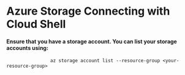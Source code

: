 # Azure Storage Connecting with Cloud Shell

#### Ensure that you have a storage account. You can list your storage accounts using:

                    az storage account list --resource-group <your-resource-group>

